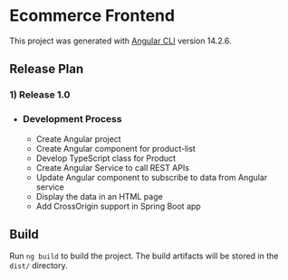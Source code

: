 # Ecommerce Frontend

This project was generated with [Angular CLI](https://github.com/angular/angular-cli) version 14.2.6.

## Release Plan

### 1) Release 1.0

- ### Development Process

  - Create Angular project
  - Create Angular component for product-list
  - Develop TypeScript class for Product
  - Create Angular Service to call REST APIs
  - Update Angular component to subscribe to data from Angular service
  - Display the data in an HTML page
  - Add CrossOrigin support in Spring Boot app

## Build

Run `ng build` to build the project. The build artifacts will be stored in the `dist/` directory.
